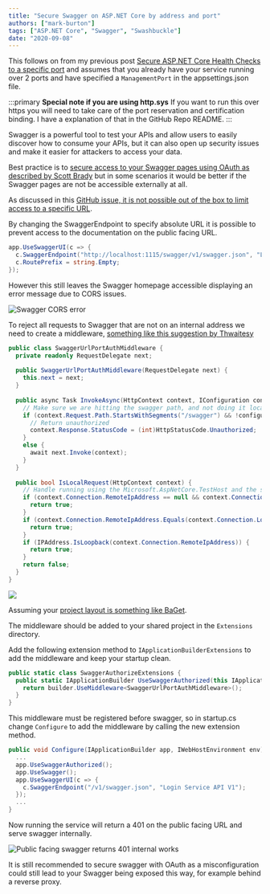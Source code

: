 ```yaml
---
title: "Secure Swagger on ASP.NET Core by address and port"
authors: ["mark-burton"]
tags: ["ASP.NET Core", "Swagger", "Swashbuckle"]
date: "2020-09-08"
---
```


This follows on from my previous post [Secure ASP.NET Core Health Checks to a specific port](2020-09-08-secure-asp-net-core-health-checks-to-a-specific-port) and assumes that you already have your service running over 2 ports and have specified a `ManagementPort` in the appsettings.json file.

:::primary
**Special note if you are using http.sys** If you want to run this over https you will need to take care of the port reservation and certification binding. I have a explanation of that in the GitHub Repo README.
:::

Swagger is a powerful tool to test your APIs and allow users to easily discover how to consume your APIs, but it can also open up security issues and make it easier for attackers to access your data.

Best practice is to [secure access to your Swagger pages using OAuth as described by Scott Brady](https://www.scottbrady91.com/Identity-Server/ASPNET-Core-Swagger-UI-Authorization-using-IdentityServer4) but in some scenarios it would be better if the Swagger pages are not be accessible externally at all.

As discussed in this [GitHub issue, it is not possible out of the box to limit access to a specific URL](https://github.com/domaindrivendev/Swashbuckle/issues/384).

By changing the SwaggerEndpoint to specify absolute URL it is possible to prevent access to the documentation on the public facing URL.

```csharp
app.UseSwaggerUI(c => {
  c.SwaggerEndpoint("http://localhost:1115/swagger/v1/swagger.json", "Login Service API V1");
  c.RoutePrefix = string.Empty;
});
```

However this still leaves the Swagger homepage accessible displaying an error message due to CORS issues.

![Swagger CORS error](/img/swagger_internal_only_error.png)

To reject all requests to Swagger that are not on an internal address we need to create a middleware, [something like this suggestion by Thwaitesy](https://github.com/domaindrivendev/Swashbuckle/issues/384#issuecomment-410117400)

```csharp
public class SwaggerUrlPortAuthMiddleware {
  private readonly RequestDelegate next;
  
  public SwaggerUrlPortAuthMiddleware(RequestDelegate next) {
    this.next = next;
  }
  
  public async Task InvokeAsync(HttpContext context, IConfiguration configuration) {
    // Make sure we are hitting the swagger path, and not doing it locally and are on the management port
    if (context.Request.Path.StartsWithSegments("/swagger") && !configuration.GetValue<int>("ManagementPort").Equals(context.Request.Host.Port)) {
      // Return unauthorized
      context.Response.StatusCode = (int)HttpStatusCode.Unauthorized;
    }
    else {
      await next.Invoke(context);
    }
  }
  
  public bool IsLocalRequest(HttpContext context) {
    // Handle running using the Microsoft.AspNetCore.TestHost and the site being run entirely locally in memory without an actual TCP/IP connection
    if (context.Connection.RemoteIpAddress == null && context.Connection.LocalIpAddress == null) {
      return true;
    }
    if (context.Connection.RemoteIpAddress.Equals(context.Connection.LocalIpAddress)) {
      return true;
    }
    if (IPAddress.IsLoopback(context.Connection.RemoteIpAddress)) {
      return true;
    }
    return false;
  }
}
```

![](/img/baget_project_layout.png)

Assuming your [project layout is something like BaGet](https://github.com/loic-sharma/BaGet).

The middleware should be added to your shared project in the `Extensions` directory.

Add the following extension method to `IApplicationBuilderExtensions` to add the middleware and keep your startup clean.

```csharp
public static class SwaggerAuthorizeExtensions {
  public static IApplicationBuilder UseSwaggerAuthorized(this IApplicationBuilder builder) {
    return builder.UseMiddleware<SwaggerUrlPortAuthMiddleware>();
  }
}
```

This middleware must be registered before swagger, so in startup.cs change `Configure` to add the middleware by calling the new extension method.

```csharp
public void Configure(IApplicationBuilder app, IWebHostEnvironment env) {
  ...
  app.UseSwaggerAuthorized();
  app.UseSwagger();
  app.UseSwaggerUI(c => {
    c.SwaggerEndpoint("/v1/swagger.json", "Login Service API V1");
  });
  ...
}
```

Now running the service will return a 401 on the public facing URL and serve swagger internally.

![Public facing swagger returns 401 internal works](/img/swagger_secured_by_port.png)

It is still recommended to secure swagger with OAuth as a misconfiguration could still lead to your Swagger being exposed this way, for example behind a reverse proxy.